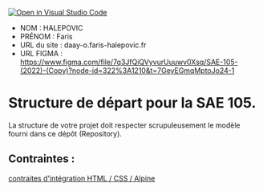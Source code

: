 [![Open in Visual Studio Code](https://classroom.github.com/assets/open-in-vscode-c66648af7eb3fe8bc4f294546bfd86ef473780cde1dea487d3c4ff354943c9ae.svg)](https://classroom.github.com/online_ide?assignment_repo_id=9708366&assignment_repo_type=AssignmentRepo)
- NOM : HALEPOVIC
- PRÉNOM : Faris
- URL du site : daay-o.faris-halepovic.fr
- URL FIGMA : https://www.figma.com/file/7q3JfQiQVyvurUuuwv0Xsq/SAE-105-(2022)-(Copy)?node-id=322%3A1210&t=7GeyEGmqMptoJo24-1

# Structure de départ pour la SAE 105.

La structure de votre projet doit respecter scrupuleusement le modèle fourni dans ce dépôt (Repository).

## Contraintes :
[contraites d'intégration HTML / CSS / Alpine](https://moodle.univ-fcomte.fr/mod/page/view.php?id=645799)
